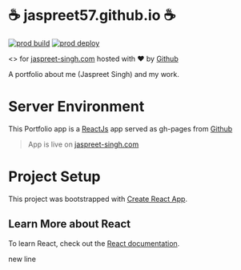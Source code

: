 # :coffee: jaspreet57.github.io :coffee:
[![prod build](https://github.com/jaspreet57/jaspreet57.github.io/actions/workflows/prod-release.yml/badge.svg)](https://github.com/jaspreet57/jaspreet57.github.io/actions/workflows/prod-release.yml)
[![prod deploy](https://github.com/jaspreet57/jaspreet57.github.io/actions/workflows/pages/pages-build-deployment/badge.svg?branch=master)](https://github.com/jaspreet57/jaspreet57.github.io/actions/workflows/pages/pages-build-deployment)


<> for [jaspreet-singh.com](https://jaspreet-singh.com) hosted with :heart: by [Github](https://github.com)

A portfolio about me (Jaspreet Singh) and my work.

# Server Environment

This Portfolio app is a [ReactJs](https://reactjs.org) app served as gh-pages from [Github](https://github.com)

> App is live on [jaspreet-singh.com](https://jaspreet-singh.com)

# Project Setup

This project was bootstrapped with [Create React App](https://github.com/facebook/create-react-app).

## Learn More about React

To learn React, check out the [React documentation](https://reactjs.org/).

new line
